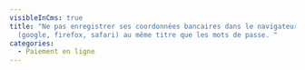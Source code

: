 ```yaml
---
visibleInCms: true
title: "Ne pas enregistrer ses coordonnées bancaires dans le navigateur web
  (google, firefox, safari) au même titre que les mots de passe. "
categories:
  - Paiement en ligne
---
```

